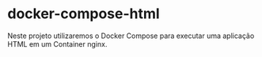 # docker-compose-html
Neste projeto utilizaremos o Docker Compose para executar uma aplicação HTML em um Container nginx.

